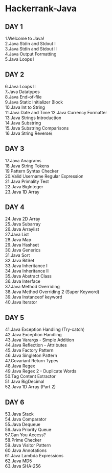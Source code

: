 # Hackerrank-Java

## DAY 1
1.Welcome to Java!\
2.Java Stdin and Stdout I\
3.Java Stdin and Stdout II\
4.Java Output Formatting\
5.Java Loops I


## DAY 2
6.Java Loops II\
7.Java Datatypes\
8.Java End-of-file\
9.Java Static Initializer Block\
10.Java Int to String\
11.Java Date and Time
12.Java Currency Formatter\
13.Java Strings Introduction\
14.Java Substring\
15.Java Substring Comparisons\
16.Java String Reverse\



## DAY 3 
17.Java Anagrams\
18.Java String Tokens\
19.Pattern Syntax Checker\
20.Valid Username Regular Expression\
21.Java Primality Test\
22.Java BigInteger\
23.Java 1D Array



## DAY 4

24.Java 2D Array\
25.Java Subarray\
26.Java Arraylist\
27.Java List\
28.Java Map\
29.Java Hashset\
30.Java Generics\
31.Java Sort\
32.Java BitSet\
33.Java Inheritance I\
34.Java Inheritance II\
35.Java Abstract Class\
36.Java Interface\
37.Java Method Overriding\
38.Java Method Overriding 2 (Super Keyword)\
39.Java Instanceof keyword\
40.Java Iterator

## DAY 5

41.Java Exception Handling (Try-catch)\
42.Java Exception Handling\
43.Java Varargs - Simple Addition\
44.Java Reflection - Attributes\
45.Java Factory Pattern\
46.Java Singleton Pattern\
47.Covariant Return Types\
48.Java Regex\
49.Java Regex 2 - Duplicate Words\
50.Tag Content Extractor\
51.Java BigDecimal\
52.Java 1D Array (Part 2) 


## DAY 6

53.Java Stack\
54.Java Comparator\
55.Java Dequeue\
56.Java Priority Queue\
57.Can You Access?\
58.Prime Checker\
59.Java Visitor Pattern\
60.Java Annotations\
61.Java Lambda Expressions\
62.Java MD5\
63.Java SHA-256